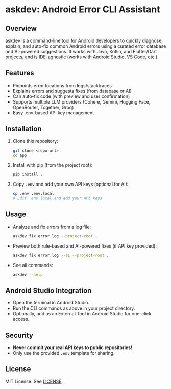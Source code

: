 # askdev: Android Error CLI Assistant

## Overview
askdev is a command-line tool for Android developers to quickly diagnose, explain, and auto-fix common Android errors using a curated error database and AI-powered suggestions. It works with Java, Kotlin, and Flutter/Dart projects, and is IDE-agnostic (works with Android Studio, VS Code, etc.).

## Features
- Pinpoints error locations from logs/stacktraces
- Explains errors and suggests fixes (from database or AI)
- Can auto-fix code (with preview and user confirmation)
- Supports multiple LLM providers (Cohere, Gemini, Hugging Face, OpenRouter, Together, Groq)
- Easy .env-based API key management

## Installation
1. Clone this repository:
   ```sh
   git clone <repo-url>
   cd app
   ```
2. Install with pip (from the project root):
   ```sh
   pip install .
   ```
3. Copy `.env` and add your own API keys (optional for AI):
   ```sh
   cp .env .env.local
   # Edit .env.local and add your API keys
   ```

## Usage
- Analyze and fix errors from a log file:
  ```sh
  askdev fix error.log --project-root .
  ```
- Preview both rule-based and AI-powered fixes (if API key provided):
  ```sh
  askdev fix error.log --ai --project-root .
  ```
- See all commands:
  ```sh
  askdev --help
  ```

## Android Studio Integration
- Open the terminal in Android Studio.
- Run the CLI commands as above in your project directory.
- Optionally, add as an External Tool in Android Studio for one-click access.

## Security
- **Never commit your real API keys to public repositories!**
- Only use the provided `.env` template for sharing.

## License
MIT License. See [LICENSE](LICENSE).
